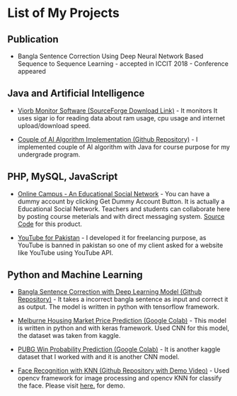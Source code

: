 # List of My Projects
  
## Publication
  
  
  * Bangla Sentence Correction Using Deep Neural Network Based Sequence to Sequence Learning - accepted in ICCIT 2018 - Conference appeared
  
  
## Java and Artificial Intelligence


  * [Viorb Monitor Software (SourceForge Download Link)](https://sourceforge.net/projects/viorb-monitor/) - It monitors It uses sigar io for reading data about ram usage, cpu usage and internet upload/download speed.
  
  
  * [Couple of AI Algorithm Implementation (Github Repository)](https://github.com/mrscp/AI) - I implemented couple of AI algorithm with Java for course purpose for my undergrade program.
  
  
## PHP, MySQL, JavaScript


  * [Online Campus - An Educational Social Network](https://github.com/mrscp/Online-Campus) - You can have a dummy account by clicking Get Dummy Account Button. It is actually a Educational Social Network. Teachers and students can collaborate here by posting course meterials and with direct messaging system. [Source Code](https://github.com/mrscp/Online-Campus) for this product.
  
  * [YouTube for Pakistan](https://www.youpak.com/) - I developed it for freelancing purpose, as YouTube is banned in pakistan so one of my client asked for a website like YouTube using YouTube API.

## Python and Machine Learning
  
  
  * [Bangla Sentence Correction with Deep Learning Model (Github Repository)](https://github.com/mrscp/bangla-sentence-correction) - It takes a incorrect bangla sentence as input and correct it as output. The model is written in python with tensorflow framework.
  
  
  * [Melburne Housing Market Price Prediction (Google Colab)](https://colab.research.google.com/drive/1E1Bk_IgkwlQ90g5FXoEgcsdE9M4h6NcA) - This model is written in python and with keras framework. Used CNN for this model, the dataset was taken from kaggle.
  
  
  * [PUBG Win Probability Prediction (Google Colab)](https://colab.research.google.com/drive/1VLsjEHMXXCvJOT_Q8geTfK7ogTf0N2tf) - It is another kaggle dataset that I worked with and it is another CNN model.
  
  
  * [Face Recognition with KNN (Github Repository with Demo Video)](https://github.com/mrscp/FaceRecognitionStream) - Used opencv framework for image processing and opencv KNN for classify the face. Please visit [here.](https://www.youtube.com/watch?v=k8V3_dEH0Rc&t=4s) for demo.
  
